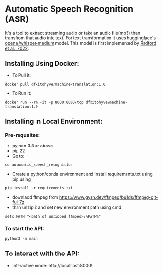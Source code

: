 # Automatic Speech Recognition (ASR)
It's a tool to extract streaming audio or take an audio file(mp3) than transfrom that audio into text. For text transformation it uses huggingface's [openai/whisper-medium](https://huggingface.co/openai/whisper-medium) model. This model is first implemented by [Radford et al., 2022](https://arxiv.org/abs/2212.04356).

## Installing Using Docker:
* To Pull it: 
```
docker pull dfkitohyve/machine-translation:1.0
```
* To Run it: 
```
docker run --rm -it -p 8000:8000/tcp dfkitohyve/machine-translation:1.0
```
## Installing in Local Environment:
### Pre-requsites:
* python 3.8 or above
* pip 22
* Go to:
```
cd automatic_speech_recognition
```
* Create a python/conda environment and install requirements.txt using pip using 
```
pip install -r requirements.txt
```

* downlaod ffmpeg from https://www.gyan.dev/ffmpeg/builds/ffmpeg-git-full.7z
* than  unzip it and set new environment path using cmd
```
setx PATH "<path of unzipped ffmpeg>;%PATH%"
``` 

### To start the API:
```
python3 -m main
```
## To interact with the API:
* Interactive mode: http://localhost:8000/
<!-- * Curl-call: http://localhost:8000/translator/?src_text=your_text&tr_ln=target_language_code -->
<!-- 
## Input Constraints: 
* Each sentence length <= 120 
* Each text length can be > 0 words
* Each text can have multiple sentences!
 -->
<!-- ## Sample Input (Using FAST-API's Interface)
https://user-images.githubusercontent.com/26096858/203446538-9ad777fb-df7b-49e0-8cb7-60d44916b00b.mp4


https://user-images.githubusercontent.com/26096858/203446632-8da4a189-de35-4511-9faf-2a1457df8157.mp4


* Upload a video from asr/uploadfile/
![image](https://user-images.githubusercontent.com/26096858/213194526-0812bfe8-5b5e-42a9-8593-edbb19de4cac.png)
* Go to asr/transform/. It extract all speech and then translate it into english (You have to set is_english to 1 to get translated speech in the caption. If you set is_english to 0 than it will not translate it into english). Later it going to add that translated text into that video as a caption.
![image](https://user-images.githubusercontent.com/26096858/213205409-f402bba2-16bd-49ce-bbc0-1482eb4323e4.png)
* Download the translated video with caption from asr/video/
![image](https://user-images.githubusercontent.com/26096858/213205025-82977fce-ece4-466e-9b04-188b2f668132.png)

* To download only extracted audio please go to asr/audio/
![image](https://user-images.githubusercontent.com/26096858/213207529-6180a11a-e64d-4c3b-8072-c5c6cfaba2c2.png)

## Sample Output:
* sample_video.mp4 output
```yaml
{
  "download_audio": "http://localhost:8000/asr/audio/",
  "download_subtitled_video": "http://localhost:8000/asr/video/",
  "extracted_text": "Hello, this is a video in which we would like to demonstrate the automatic transcription of audio.",
  "execution_time": 81.89
}
```
https://user-images.githubusercontent.com/26096858/213205892-af8f282a-41b7-43d1-97ee-a5d67a26f45d.mp4
* sample_video_1.mp4 output
```yaml
{
  "download_audio": "http://localhost:8000/asr/audio/",
  "download_subtitled_video": "http://localhost:8000/asr/video/",
  "extracted_text": "Hi everyone this is a sample video for ASR",
  "execution_time": 29.43
}
```


https://user-images.githubusercontent.com/26096858/213207098-719a8b11-2dce-4433-8e42-d0ecbd611f14.mp4
 -->
